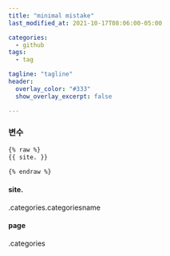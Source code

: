 ```yaml
---
title: "minimal mistake"
last_modified_at: 2021-10-17T08:06:00-05:00

categories:
  - github
tags:
  - tag

tagline: "tagline"
header:
  overlay_color: "#333"
  show_overlay_excerpt: false

---
```


### 변수
```html
{% raw %}
{{ site. }}

{% endraw %}
```
#### site.

.categories.categoriesname


#### page

.categories
